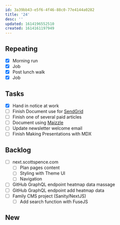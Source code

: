 ```yaml
---
id: 3a39bb43-e5f6-4f46-88c0-77e4144a0282
title: '24'
desc: ''
updated: 1614196552510
created: 1614161197949
---
```


## Repeating

- [x] Morning run
- [x] Job
- [x] Post lunch walk
- [x] Job

## Tasks

- [x] Hand in notice at work
- [ ] Finish Document use for [SendGrid]
- [ ] Finish one of several paid articles
- [ ] Document using [Maizzle]
- [ ] Update newsletter welcome email
- [ ] Finish Making Presentations with MDX

## Backlog

- [ ] next.scottspence.com
  - [ ] Plan pages content
  - [ ] Styling with Theme UI
  - [ ] Navigation
- [ ] GitHub GraphQL endpoint heatmap data massage
- [ ] GitHub GraphQL endpoint add heatmap data
- [ ] Family CMS project (Sanity/NextJS)
  - [ ] Add search function with FuseJS

## New

<!-- Links -->

[maizzle]: https://maizzle.com/
[sendgrid]: https://app.sendgrid.com
